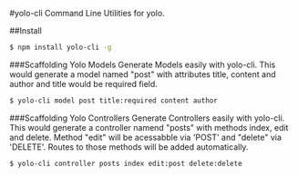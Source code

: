 #yolo-cli
Command Line Utilities for yolo.

##Install
 ```sh 
$ npm install yolo-cli -g
```
###Scaffolding Yolo Models
Generate Models easily with yolo-cli. This would generate a model named "post" with attributes title, content and author and title would be required field.

```sh
$ yolo-cli model post title:required content author
```
###Scaffolding Yolo Controllers
Generate Controllers easily with yolo-cli. This would generate a controller namend "posts" with methods index, edit and delete. Method "edit" will be acessabble via 'POST' and "delete" via 'DELETE'. Routes to those methods will be added automatically.

```sh
$ yolo-cli controller posts index edit:post delete:delete
```
